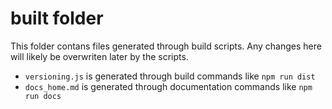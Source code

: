 built folder
============

This folder contans files generated through build scripts. Any changes here will likely be overwriten later by the scripts.

+ `versioning.js` is generated through build commands like `npm run dist`
+ `docs_home.md` is generated through documentation commands like `npm run docs`

